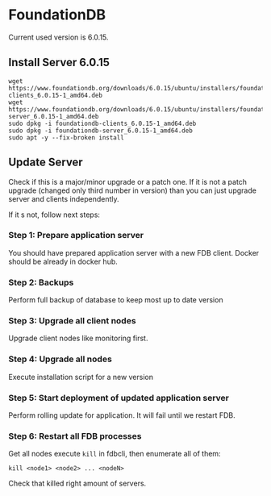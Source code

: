 # FoundationDB

Current used version is 6.0.15.

## Install Server 6.0.15

```
wget https://www.foundationdb.org/downloads/6.0.15/ubuntu/installers/foundationdb-clients_6.0.15-1_amd64.deb
wget https://www.foundationdb.org/downloads/6.0.15/ubuntu/installers/foundationdb-server_6.0.15-1_amd64.deb
sudo dpkg -i foundationdb-clients_6.0.15-1_amd64.deb
sudo dpkg -i foundationdb-server_6.0.15-1_amd64.deb
sudo apt -y --fix-broken install
```

## Update Server

Check if this is a major/minor upgrade or a patch one. If it is not a patch upgrade (changed only third number in version) than you can just upgrade 
server and clients independently. 

If it s not, follow next steps:

### Step 1: Prepare application server
You should have prepared application server with a new FDB client. Docker should be already in docker hub.

### Step 2: Backups
Perform full backup of database to keep most up to date version

### Step 3: Upgrade all client nodes
Upgrade client nodes like monitoring first.

### Step 4: Upgrade all nodes
Execute installation script for a new version

### Step 5: Start deployment of updated application server
Perform rolling update for application. It will fail until we restart FDB.

### Step 6: Restart all FDB processes

Get all nodes execute `kill` in fdbcli, then enumerate all of them:
```
kill <node1> <node2> ... <nodeN>
```

Check that killed right amount of servers.